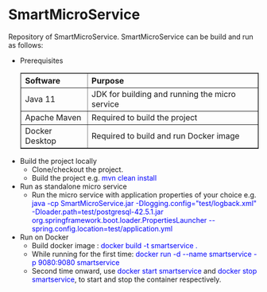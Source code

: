 # SmartMicroService
Repository of SmartMicroService. SmartMicroService can be build and run as follows:
<ul>
	<li>Prerequisites
		<table border="1">
			<tr>
				<th align="left">Software</th>
				<th align="left">Purpose</th>
			</tr>
			<tr>
				<td>Java 11</td>
				<td>JDK for building and running the micro service</td>
			</tr>
			<tr>
				<td>Apache Maven</td>
				<td>Required to build the project</td>
			</tr>
			<tr>
				<td>Docker Desktop</td>
				<td>Required to build and run Docker image</td>
			</tr>
		</table>
	</li>
	<li>Build the project locally
		<ul>
			<li>Clone/checkout the project.</li>
			<li>Build the project e.g. <font color="blue">mvn clean install</font></li>
		</ul>
	</li>
	<li>Run as standalone micro service
		<ul>
			<li>Run the micro service with application properties of your choice e.g. <font color="blue">java -cp SmartMicroService.jar -Dlogging.config="test/logback.xml" -Dloader.path=test/postgresql-42.5.1.jar org.springframework.boot.loader.PropertiesLauncher --spring.config.location=test/application.yml</font></li>
		</ul>
	</li>
	<li>Run on Docker
		<ul>
			<li>Build docker image : <font color="blue">docker build -t smartservice .</font></li>
			<li>While running for the first time: <font color="blue">docker run -d --name smartservice -p 9080:9080 smartservice</font></li>
			<li>Second time onward, use <font color="blue">docker start smartservice</font> and <font color="blue">docker stop smartservice</font>, to start and stop the container respectively.</li>
		</ul>
	</li>
</ul>